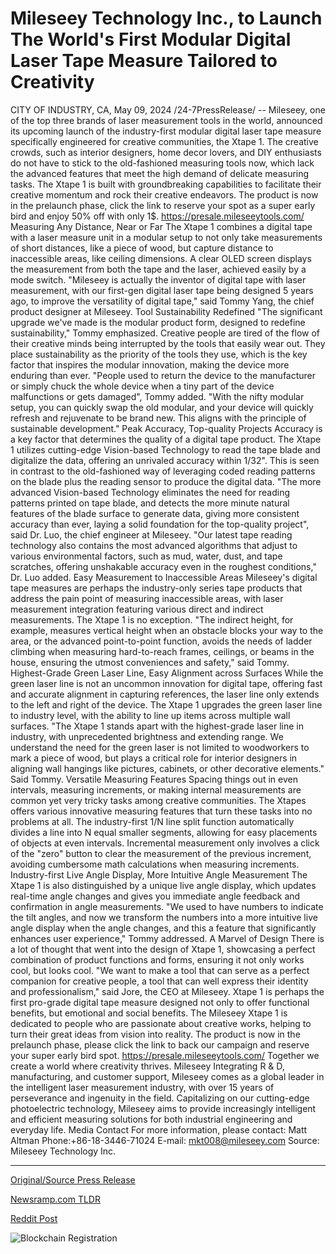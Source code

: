 # Mileseey Technology Inc., to Launch The World's First Modular Digital Laser Tape Measure Tailored to Creativity

CITY OF INDUSTRY, CA, May 09, 2024 /24-7PressRelease/ -- Mileseey, one of the top three brands of laser measurement tools in the world, announced its upcoming launch of the industry-first modular digital laser tape measure specifically engineered for creative communities, the Xtape 1.   The creative crowds, such as interior designers, home decor lovers, and DIY enthusiasts do not have to stick to the old-fashioned measuring tools now, which lack the advanced features that meet the high demand of delicate measuring tasks. The Xtape 1 is built with groundbreaking capabilities to facilitate their creative momentum and rock their creative endeavors.  The product is now in the prelaunch phase, click the link to reserve your spot as a super early bird and enjoy 50% off with only 1$.  https://presale.mileseeytools.com/  Measuring Any Distance, Near or Far The Xtape 1 combines a digital tape with a laser measure unit in a modular setup to not only take measurements of short distances, like a piece of wood, but capture distance to inaccessible areas, like ceiling dimensions. A clear OLED screen displays the measurement from both the tape and the laser, achieved easily by a mode switch.   "Mileseey is actually the inventor of digital tape with laser measurement, with our first-gen digital laser tape being designed 5 years ago, to improve the versatility of digital tape," said Tommy Yang, the chief product designer at Mileseey.   Tool Sustainability Redefined "The significant upgrade we've made is the modular product form, designed to redefine sustainability," Tommy emphasized. Creative people are tired of the flow of their creative minds being interrupted by the tools that easily wear out. They place sustainability as the priority of the tools they use, which is the key factor that inspires the modular innovation, making the device more enduring than ever.   "People used to return the device to the manufacturer or simply chuck the whole device when a tiny part of the device malfunctions or gets damaged", Tommy added. "With the nifty modular setup, you can quickly swap the old modular, and your device will quickly refresh and rejuvenate to be brand new. This aligns with the principle of sustainable development."  Peak Accuracy, Top-quality Projects Accuracy is a key factor that determines the quality of a digital tape product. The Xtape 1 utilizes cutting-edge Vision-based Technology to read the tape blade and digitalize the data, offering an unrivaled accuracy within 1/32". This is seen in contrast to the old-fashioned way of leveraging coded reading patterns on the blade plus the reading sensor to produce the digital data.   "The more advanced Vision-based Technology eliminates the need for reading patterns printed on tape blade, and detects the more minute natural features of the blade surface to generate data, giving more consistent accuracy than ever, laying a solid foundation for the top-quality project", said Dr. Luo, the chief engineer at Mileseey.   "Our latest tape reading technology also contains the most advanced algorithms that adjust to various environmental factors, such as mud, water, dust, and tape scratches, offering unshakable accuracy even in the roughest conditions," Dr. Luo added.   Easy Measurement to Inaccessible Areas Mileseey's digital tape measures are perhaps the industry-only series tape products that address the pain point of measuring inaccessible areas, with laser measurement integration featuring various direct and indirect measurements. The Xtape 1 is no exception. "The indirect height, for example, measures vertical height when an obstacle blocks your way to the area, or the advanced point-to-point function, avoids the needs of ladder climbing when measuring hard-to-reach frames, ceilings, or beams in the house, ensuring the utmost conveniences and safety," said Tommy.   Highest-Grade Green Laser Line, Easy Alignment across Surfaces While the green laser line is not an uncommon innovation for digital tape, offering fast and accurate alignment in capturing references, the laser line only extends to the left and right of the device. The Xtape 1 upgrades the green laser line to industry level, with the ability to line up items across multiple wall surfaces.  "The Xtape 1 stands apart with the highest-grade laser line in industry, with unprecedented brightness and extending range. We understand the need for the green laser is not limited to woodworkers to mark a piece of wood, but plays a critical role for interior designers in aligning wall hangings like pictures, cabinets, or other decorative elements." Said Tommy.   Versatile Measuring Features Spacing things out in even intervals, measuring increments, or making internal measurements are common yet very tricky tasks among creative communities. The Xtapes offers various innovative measuring features that turn these tasks into no problems at all.   The industry-first 1/N line split function automatically divides a line into N equal smaller segments, allowing for easy placements of objects at even intervals. Incremental measurement only involves a click of the "zero" button to clear the measurement of the previous increment, avoiding cumbersome math calculations when measuring increments.  Industry-first Live Angle Display, More Intuitive Angle Measurement The Xtape 1 is also distinguished by a unique live angle display, which updates real-time angle changes and gives you immediate angle feedback and confirmation in angle measurements. "We used to have numbers to indicate the tilt angles, and now we transform the numbers into a more intuitive live angle display when the angle changes, and this a feature that significantly enhances user experience," Tommy addressed.   A Marvel of Design There is a lot of thought that went into the design of Xtape 1, showcasing a perfect combination of product functions and forms, ensuring it not only works cool, but looks cool. "We want to make a tool that can serve as a perfect companion for creative people, a tool that can well express their identity and professionalism," said Jore, the CEO at Mileseey. Xtape 1 is perhaps the first pro-grade digital tape measure designed not only to offer functional benefits, but emotional and social benefits.  The Mileseey Xtape 1 is dedicated to people who are passionate about creative works, helping to turn their great ideas from vision into reality. The product is now in the prelaunch phase, please click the link to back our campaign and reserve your super early bird spot. https://presale.mileseeytools.com/  Together we create a world where creativity thrives.  Mileseey  Integrating R & D, manufacturing, and customer support, Mileseey comes as a global leader in the intelligent laser measurement industry, with over 15 years of perseverance and ingenuity in the field. Capitalizing on our cutting-edge photoelectric technology, Mileseey aims to provide increasingly intelligent and efficient measuring solutions for both industrial engineering and everyday life.  Media Contact For more information, please contact: Matt Altman Phone:+86-18-3446-71024 E-mail: mkt008@mileseey.com  Source: Mileseey Technology Inc. 

---

[Original/Source Press Release](https://newlive.24-7pressrelease.com/press-release/510735/mileseey-technology-inc-to-launch-the-worlds-first-modular-digital-laser-tape-measure-tailored-to-creativity)
                    

[Newsramp.com TLDR](https://newsramp.com/curated-news/mileseey-unveils-industry-first-modular-digital-laser-tape-measure-for-creative-community/c6bdf083e9278ce102bd94b47c5fd2c4) 

 



[Reddit Post](https://www.reddit.com/r/GamingNewsRamp/comments/1cpq89p/mileseey_unveils_industryfirst_modular_digital/) 



![Blockchain Registration](https://cdn.newsramp.app/24-7PressRelease/qrcode/245/11/mieldY8C.webp)